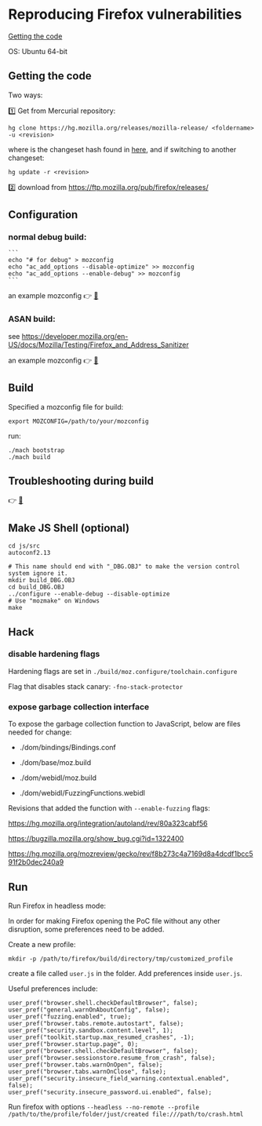 # Reproducing Firefox vulnerabilities

[Getting the code](#getting-the-code)


OS: Ubuntu 64-bit

## Getting the code

Two ways:

:one: Get from Mercurial repository:

```
hg clone https://hg.mozilla.org/releases/mozilla-release/ <foldername> -u <revision>
```

where <revision> is the changeset hash found in [here](https://hg.mozilla.org/releases/mozilla-release/tags),
and if switching to another changeset:
```
hg update -r <revision>
```

:two: download from https://ftp.mozilla.org/pub/firefox/releases/


## Configuration

### normal debug build:
    ```
    echo "# for debug" > mozconfig
    echo "ac_add_options --disable-optimize" >> mozconfig
    echo "ac_add_options --enable-debug" >> mozconfig
    ```

an example mozconfig :point_right: [:link:](mozconfig_dbg)

### ASAN build:

see https://developer.mozilla.org/en-US/docs/Mozilla/Testing/Firefox_and_Address_Sanitizer

an example mozconfig :point_right: [:link:](mozconfig)

## Build

Specified a mozconfig file for build:
```
export MOZCONFIG=/path/to/your/mozconfig
```

run:
```
./mach bootstrap
./mach build
```
   
## Troubleshooting during build

:point_right: [:link:](troubleshooting.md)

## Make JS Shell (optional)
  ```
  cd js/src
  autoconf2.13

  # This name should end with "_DBG.OBJ" to make the version control system ignore it.
  mkdir build_DBG.OBJ
  cd build_DBG.OBJ
  ../configure --enable-debug --disable-optimize
  # Use "mozmake" on Windows
  make
  ```

## Hack

### **disable hardening flags**

Hardening flags are set in ```./build/moz.configure/toolchain.configure```

Flag that disables stack canary: ```-fno-stack-protector```

### **expose garbage collection interface**

To expose the garbage collection function to JavaScript, below are files needed for change:

- ./dom/bindings/Bindings.conf

- ./dom/base/moz.build

- ./dom/webidl/moz.build

- ./dom/webidl/FuzzingFunctions.webidl

Revisions that added the function with ```--enable-fuzzing``` flags:

https://hg.mozilla.org/integration/autoland/rev/80a323cabf56

https://bugzilla.mozilla.org/show_bug.cgi?id=1322400

https://hg.mozilla.org/mozreview/gecko/rev/f8b273c4a7169d8a4dcdf1bcc591f2b0dec240a9


## Run

Run Firefox in headless mode:

In order for making Firefox opening the PoC file without any other disruption, some preferences need to be added. 

Create a new profile:

```
mkdir -p /path/to/firefox/build/directory/tmp/customized_profile
```

create a file called ```user.js``` in the folder. Add preferences inside ```user.js```.

Useful preferences include:

```
user_pref("browser.shell.checkDefaultBrowser", false);
user_pref("general.warnOnAboutConfig", false);
user_pref("fuzzing.enabled", true);
user_pref("browser.tabs.remote.autostart", false);
user_pref("security.sandbox.content.level", 1);
user_pref("toolkit.startup.max_resumed_crashes", -1);
user_pref("browser.startup.page", 0);
user_pref("browser.shell.checkDefaultBrowser", false);
user_pref("browser.sessionstore.resume_from_crash", false);
user_pref("browser.tabs.warnOnOpen", false);
user_pref("browser.tabs.warnOnClose", false);
user_pref("security.insecure_field_warning.contextual.enabled", false);
user_pref("security.insecure_password.ui.enabled", false);

```

Run firefox with options ```--headless --no-remote --profile /path/to/the/profile/folder/just/created file:///path/to/crash.html```



